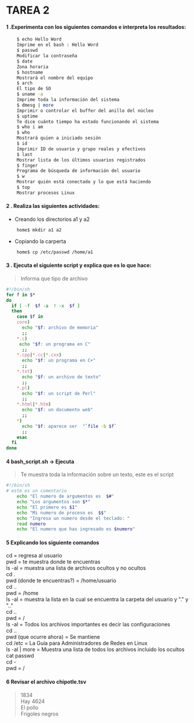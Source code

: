 # TAREA 2
 #### 1 .Experimenta con los siguientes comandos e interpreta los resultados:
```bash
    $ echo Hello Word
    Imprime en el bash : Hello Word
    $ passwd
    Modificar la contraseña
    $ date
    Zona horaria
    $ hostname
    Mostrará el nombre del equipo
    $ arch
    El tipo de SO
    $ uname -a
    Imprime toda la información del sistema
    $ dmesg | more
    Imprimir o controlar el buffer del anillo del núcleo
    $ uptime
    Te dice cuánto tiempo ha estado funcionando el sistema
    $ who i am
    $ who
    Mostrará quien a iniciado sesión
    $ id
    Imprimir ID de usuario y grupo reales y efectivos
    $ last
    Mostrar lista de los últimos usuarios registrados
    $ finger
    Programa de búsqueda de información del usuario
    $ w
    Mostrar quién está conectado y lo que está haciendo
    $ top
    Mostrar procesos Linux
```
#### 2 . Realiza las siguientes actividades:
* Creando los directorios a1 y a2
```bash
    home$ mkdir a1 a2
```
* Copiando la carperta
```bash
    home$ cp /etc/passwd /home/a1
```
#### 3 . Ejecuta el siguiente script y explica que es lo que hace:
> Informa que tipo de archivo 
```sh
#!/bin/sh
for f in $*
do
  if [ -f  $f -a  ! -x  $f ]
  then
    case $f in
    core)
      echo "$f: archivo de memoria"
      ;;
    *.c)
     echo "$f: un programa en C"
      ;;
    *.cpp|*.cc|*.cxx)
      echo "$f: un programa en C+"
      ;;
    *.txt)
      echo "$f: un archivo de texto"
      ;;
    *.pl)
      echo "$f: un script de Perl"
      ;;
    *.html|*.htm)
      echo "$f: un documento web"
      ;;
    *)
      echo "$f: aparece ser  "`file -b $f`
      ;;
    esac
  fi
done
```
#### 4 bash_script.sh -> Ejecuta
> Te muestra toda la información sobre un texto, este es el script 
```sh
#!/bin/sh
# este es un comentario
    echo "El numero de argumentos es  $#"
    echo "Los argumentos son $*"
    echo "El primero es $1"
    echo "Mi numero de proceso es  $$"
    echo "Ingresa un numero desde el teclado: "
    read numero
    echo "El numero que has ingresado es $numero"
```
#### 5 Explicando los siguiente comandos
cd = regresa al usuario    
    pwd = te muestra donde te encuentras    
    ls -al = muestra una lista de archivos ocultos y no ocultos    
    cd .     
    pwd     (donde te encuentras?) = /home/usuario    
    cd ..      
    pwd = /home    
    ls -al = muestra la lista en la cual se encuentra la carpeta del usuario y "." y ".."    
    cd ..       
    pwd = /    
    ls -al = Todos los archivos importantes es decir las configuraciones     
    cd ..    
    pwd     (que ocurre ahora)  = Se mantiene   
    cd /etc =  La Guía para Administradores de Redes en Linux  
    ls -al | more = Muestra una lista de todos los archivos incluido los ocultos     
    cat passwd    
    cd -    
    pwd = /    
#### 6  Revisar el archivo chipotle.tsv
> 1834  
> Hay 4624   
> El pollo  
> Frigoles negros  



